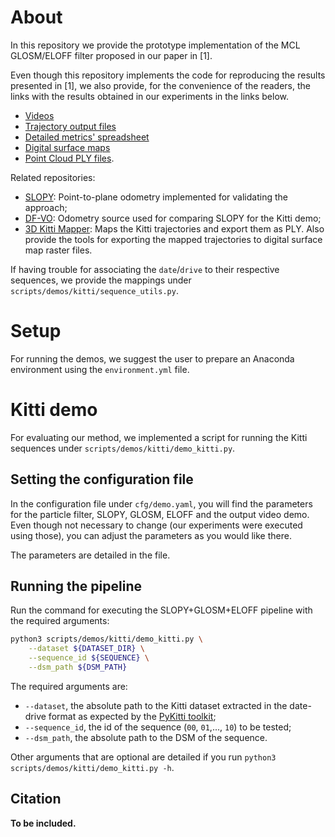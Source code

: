 # About
In this repository we provide the prototype implementation of the MCL GLOSM/ELOFF filter proposed in our paper in [1].

Even though this repository implements the code for reproducing the results presented in [1], we also provide, for the convenience of the readers, the links with the results obtained in our experiments in the links below.
* [Videos](https://drive.google.com/drive/folders/1Hxd4Wx8YmKxxPYoSmxUOW6Kdlk4OxrRT?usp=share_link)
* [Trajectory output files](https://drive.google.com/drive/folders/1QBx2z7TTumm5LhN--c_Cp71DJZIXYKDh?usp=share_link)
* [Detailed metrics' spreadsheet](https://docs.google.com/spreadsheets/d/1aWFTAXCy8KD8N8RbJlWHImM4x3Cwvl-UQu2UBfMs6wY/edit?usp=sharing)
* [Digital surface maps](https://drive.google.com/drive/folders/1GMxU_V90U7bW9dqKdiR6_qPZxR5k8N-p?usp=share_link)
* [Point Cloud PLY files](https://drive.google.com/drive/folders/1bFP7Hl6C91-NOYAgEIBzKAg4-jlgxgQk?usp=share_link).

Related repositories:
* [SLOPY](https://github.com/cabraile/SLOPY): Point-to-plane odometry implemented for validating the approach;
* [DF-VO](https://github.com/Huangying-Zhan/DF-VO): Odometry source used for comparing SLOPY for the Kitti demo;
* [3D Kitti Mapper](https://github.com/cabraile/3D-Kitti-Mapper): Maps the Kitti trajectories and export them as PLY. Also provide the tools for exporting the mapped trajectories to digital surface map raster files.

If having trouble for associating the `date`/`drive` to their respective sequences, we provide the mappings under `scripts/demos/kitti/sequence_utils.py`.

# Setup
For running the demos, we suggest the user to prepare an Anaconda environment using the `environment.yml` file.

# Kitti demo
For evaluating our method, we implemented a script for running the Kitti sequences under `scripts/demos/kitti/demo_kitti.py`.

## Setting the configuration file
In the configuration file under `cfg/demo.yaml`, you will find the parameters for the particle filter, SLOPY, GLOSM, ELOFF and the output video demo. Even though not necessary to change (our experiments were executed using those), you can adjust the parameters as you would like there. 

The parameters are detailed in the file.

## Running the pipeline

Run the command for executing the SLOPY+GLOSM+ELOFF pipeline with the required arguments:
```bash
python3 scripts/demos/kitti/demo_kitti.py \
    --dataset ${DATASET_DIR} \
    --sequence_id ${SEQUENCE} \
    --dsm_path ${DSM_PATH}
```

The required arguments are:
* `--dataset`, the absolute path to the Kitti dataset extracted in the date-drive format as expected by the [PyKitti toolkit](https://github.com/utiasSTARS/pykitti);
* `--sequence_id`, the id of the sequence (`00`, `01`,..., `10`) to be tested;
* `--dsm_path`, the absolute path to the DSM of the sequence.

Other arguments that are optional are detailed if you run `python3 scripts/demos/kitti/demo_kitti.py -h`.

## Citation
**To be included.**